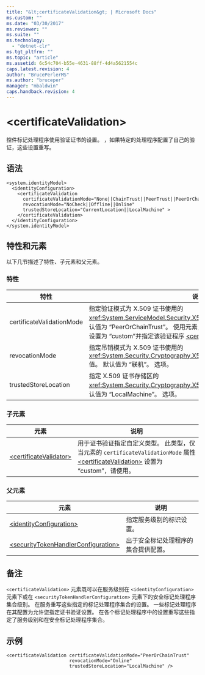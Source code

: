 ```yaml
---
title: "&lt;certificateValidation&gt; | Microsoft Docs"
ms.custom: ""
ms.date: "03/30/2017"
ms.reviewer: ""
ms.suite: ""
ms.technology: 
  - "dotnet-clr"
ms.tgt_pltfrm: ""
ms.topic: "article"
ms.assetid: 6c54c704-b55e-4631-88ff-4d4a5621554c
caps.latest.revision: 4
author: "BrucePerlerMS"
ms.author: "bruceper"
manager: "mbaldwin"
caps.handback.revision: 4
---
```

# &lt;certificateValidation&gt;
控件标记处理程序使用验证证书的设置。  ，如果特定的处理程序配置了自己的验证，这些设置重写。  
  
## 语法  
  
```  
<system.identityModel>  
  <identityConfiguration>  
    <certificateValidation  
      certificateValidationMode="None||ChainTrust||PeerTrust||PeerOrChainTrust||Custom"  
      revocationMode="NoCheck||Offline||Online"  
      trustedStoreLocation="CurrentLocation||LocalMachine" >  
    </certificateValidation>  
  </identityConfiguration>  
</system.identityModel>  
```  
  
## 特性和元素  
 以下几节描述了特性、子元素和父元素。  
  
### 特性  
  
|特性|说明|  
|--------|--------|  
|certificateValidationMode|指定验证模式为 X.509 证书使用的 <xref:System.ServiceModel.Security.X509CertificateValidationMode> 值。  默认值为 “PeerOrChainTrust”。  使用元素，若要指定自定义验证程序，请将此属性设置为 “custom”并指定该验证程序 [\<certificateValidator\>](../../../../../docs/framework/configure-apps/file-schema/windows-identity-foundation/certificatevalidator.md) 。  选项。|  
|revocationMode|指定吊销模式为 X.509 证书使用的 <xref:System.Security.Cryptography.X509Certificates.X509RevocationMode> 值。  默认值为 “联机”。  选项。|  
|trustedStoreLocation|指定 X.509 证书存储区的 <xref:System.Security.Cryptography.X509Certificates.StoreLocation> 值。  默认值为 “LocalMachine”。  选项。|  
  
### 子元素  
  
|元素|说明|  
|--------|--------|  
|[\<certificateValidator\>](../../../../../docs/framework/configure-apps/file-schema/windows-identity-foundation/certificatevalidator.md)|用于证书验证指定自定义类型。  此类型，仅当元素的 `certificateValidationMode` 属性 [\<certificateValidation\>](../../../../../docs/framework/configure-apps/file-schema/windows-identity-foundation/certificatevalidation.md) 设置为 “custom”，请使用。|  
  
### 父元素  
  
|元素|说明|  
|--------|--------|  
|[\<identityConfiguration\>](../../../../../docs/framework/configure-apps/file-schema/windows-identity-foundation/identityconfiguration.md)|指定服务级别的标识设置。|  
|[\<securityTokenHandlerConfiguration\>](../../../../../docs/framework/configure-apps/file-schema/windows-identity-foundation/securitytokenhandlerconfiguration.md)|出于安全标记处理程序的集合提供配置。|  
  
## 备注  
 `<certificateValidation>` 元素既可以在服务级别在 `<identityConfiguration>` 元素下或在 `<securityTokenHandlerConfiguration>` 元素下的安全标记处理程序集合级别。  在服务重写这些指定的标记处理程序集合的设置。  一些标记处理程序在其配置为允许您指定证书验证设置。  在各个标记处理程序中的设置重写这些指定了服务级别和在安全标记处理程序集合。  
  
## 示例  
  
```  
<certificateValidation certificateValidationMode="PeerOrChainTrust"  
                       revocationMode="Online"  
                       trustedStoreLocation="LocalMachine" />  
```